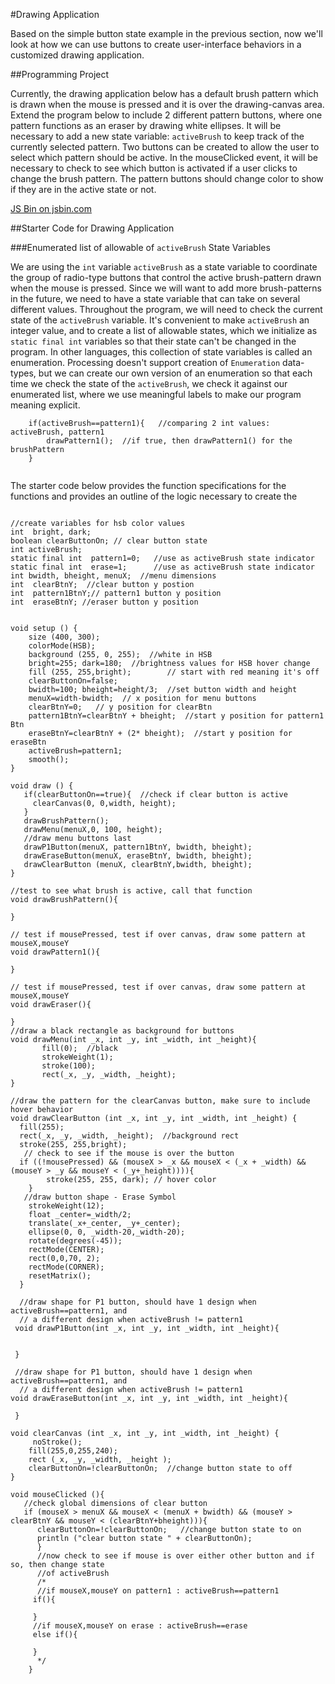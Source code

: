 #Drawing Application

Based on the simple button state example in the previous section, now we'll look at how we can use buttons to create user-interface behaviors in a customized drawing application.

##Programming Project

Currently, the drawing application below has a default brush pattern which is drawn when the mouse is pressed and it is over the drawing-canvas area.  Extend the program below to include 2 different pattern buttons, where one pattern functions as an eraser by drawing white ellipses.   It will be necessary to add a new state variable: ``activeBrush`` to keep track of the currently selected pattern. Two buttons can be created to allow the user to select which pattern should be active.  In the mouseClicked event, it will be necessary to check to see which button is activated if a user clicks to change the brush pattern. The pattern buttons should change color to show if they are in the active state or not. 


<a class="jsbin-embed" href="http://jsbin.com/vuqoyu/edit?js,output">JS Bin on jsbin.com</a><script src="http://static.jsbin.com/js/embed.min.js?3.34.3"></script>


##Starter Code for Drawing Application

###Enumerated list of allowable of `activeBrush`  State Variables

We are using  the `int` variable `activeBrush` as a state variable to coordinate the group of radio-type buttons that control the active brush-pattern drawn when the mouse is pressed.  Since we will want to add more brush-patterns in the future, we need to have a state variable that can take on several different values.  Throughout the program, we will need to check the current state of the `activeBrush` variable. It's convenient to make `activeBrush` an integer value, and to create a list of allowable states, which we initialize as ``static final int`` variables so that their state can't be changed in the program.  In other languages, this collection of state variables is called an enumeration.  Processing doesn't support creation of `Enumeration` data-types, but we can create our own version of an enumeration so that each time we check the state of the `activeBrush`, we check it against our enumerated list, where we use meaningful labels to make our program meaning explicit.

```//example
    if(activeBrush==pattern1){   //comparing 2 int values: activeBrush, pattern1
        drawPattern1();  //if true, then drawPattern1() for the brushPattern
    }
    
```
The starter code below provides the function specifications for the functions and provides an outline of the logic necessary to create the 



```

//create variables for hsb color values
int  bright, dark;
boolean clearButtonOn; // clear button state
int activeBrush; 
static final int  pattern1=0;   //use as activeBrush state indicator
static final int  erase=1;      //use as activeBrush state indicator
int bwidth, bheight, menuX;  //menu dimensions
int  clearBtnY;  //clear button y postion
int  pattern1BtnY;// pattern1 button y position
int  eraseBtnY; //eraser button y position


void setup () {
    size (400, 300);
    colorMode(HSB);
    background (255, 0, 255);  //white in HSB
    bright=255; dark=180;  //brightness values for HSB hover change
    fill (255, 255,bright);        // start with red meaning it's off
    clearButtonOn=false;
    bwidth=100; bheight=height/3;  //set button width and height
    menuX=width-bwidth;  // x position for menu buttons
    clearBtnY=0;   // y position for clearBtn
    pattern1BtnY=clearBtnY + bheight;  //start y position for pattern1 Btn
    eraseBtnY=clearBtnY + (2* bheight);  //start y position for eraseBtn
    activeBrush=pattern1;
    smooth();
}

void draw () {
   if(clearButtonOn==true){  //check if clear button is active
     clearCanvas(0, 0,width, height);
   }
   drawBrushPattern();
   drawMenu(menuX,0, 100, height);
   //draw menu buttons last
   drawP1Button(menuX, pattern1BtnY, bwidth, bheight);
   drawEraseButton(menuX, eraseBtnY, bwidth, bheight);
   drawClearButton (menuX, clearBtnY,bwidth, bheight);   
}

//test to see what brush is active, call that function
void drawBrushPattern(){
   
}

// test if mousePressed, test if over canvas, draw some pattern at mouseX,mouseY
void drawPattern1(){
   
}

// test if mousePressed, test if over canvas, draw some pattern at mouseX,mouseY
void drawEraser(){
  
}
//draw a black rectangle as background for buttons
void drawMenu(int _x, int _y, int _width, int _height){
       fill(0);  //black
       strokeWeight(1);
       stroke(100);
       rect(_x, _y, _width, _height);
}

//draw the pattern for the clearCanvas button, make sure to include hover behavior
void drawClearButton (int _x, int _y, int _width, int _height) {
  fill(255);
  rect(_x, _y, _width, _height);  //background rect
  stroke(255, 255,bright);
   // check to see if the mouse is over the button
  if ((!mousePressed) && (mouseX > _x && mouseX < (_x + _width) && (mouseY > _y && mouseY < (_y+_height)))){
        stroke(255, 255, dark); // hover color
    }
   //draw button shape - Erase Symbol
    strokeWeight(12);
    float _center=_width/2;
    translate(_x+_center, _y+_center);
    ellipse(0, 0, _width-20,_width-20);
    rotate(degrees(-45));
    rectMode(CENTER);
    rect(0,0,70, 2);
    rectMode(CORNER);
    resetMatrix();
  }
 
  //draw shape for P1 button, should have 1 design when activeBrush==pattern1, and 
  // a different design when activeBrush != pattern1
 void drawP1Button(int _x, int _y, int _width, int _height){
  
  
 }
 
 //draw shape for P1 button, should have 1 design when activeBrush==pattern1, and 
  // a different design when activeBrush != pattern1
void drawEraseButton(int _x, int _y, int _width, int _height){
 
 }

void clearCanvas (int _x, int _y, int _width, int _height) {
     noStroke();
    fill(255,0,255,240);  
    rect (_x, _y, _width, _height );
    clearButtonOn=!clearButtonOn;  //change button state to off   
}

void mouseClicked (){
   //check global dimensions of clear button 
   if (mouseX > menuX && mouseX < (menuX + bwidth) && (mouseY > clearBtnY && mouseY < (clearBtnY+bheight))){
      clearButtonOn=!clearButtonOn;   //change button state to on
      println ("clear button state " + clearButtonOn);
      } 
      //now check to see if mouse is over either other button and if so, then change state 
      //of activeBrush
      /*
      //if mouseX,mouseY on pattern1 : activeBrush==pattern1
     if(){
       
     }
     //if mouseX,mouseY on erase : activeBrush==erase
     else if(){
       
     }
      */
    }
   ```